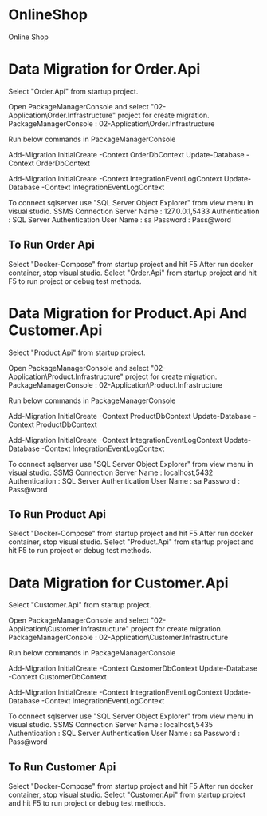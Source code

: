 # OnlineShop
Online Shop



# Data Migration for Order.Api
Select "Order.Api" from startup project.

Open PackageManagerConsole and select "02-Application\Order.Infrastructure" project for create migration.
PackageManagerConsole : 02-Application\Order.Infrastructure

Run below commands in PackageManagerConsole

Add-Migration InitialCreate -Context OrderDbContext
Update-Database -Context OrderDbContext


Add-Migration InitialCreate -Context IntegrationEventLogContext
Update-Database -Context IntegrationEventLogContext


To connect sqlserver use "SQL Server Object Explorer" from view menu in visual studio. 
SSMS Connection
Server Name     : 127.0.0.1,5433
Authentication  : SQL Server Authentication
User Name       : sa
Password        : Pass@word


## To Run Order Api

Select "Docker-Compose" from startup project and hit F5
After run docker container, stop visual studio. 
Select "Order.Api" from startup project and hit F5 to run project or debug test methods.




# Data Migration for Product.Api And Customer.Api
Select "Product.Api" from startup project.

Open PackageManagerConsole and select "02-Application\Product.Infrastructure" project for create migration.
PackageManagerConsole : 02-Application\Product.Infrastructure

Run below commands in PackageManagerConsole

Add-Migration InitialCreate -Context ProductDbContext
Update-Database -Context ProductDbContext


Add-Migration InitialCreate -Context IntegrationEventLogContext
Update-Database -Context IntegrationEventLogContext


To connect sqlserver use "SQL Server Object Explorer" from view menu in visual studio. 
SSMS Connection
Server Name     : localhost,5432
Authentication  : SQL Server Authentication
User Name       : sa
Password        : Pass@word


## To Run Product Api

Select "Docker-Compose" from startup project and hit F5
After run docker container, stop visual studio. 
Select "Product.Api" from startup project and hit F5 to run project or debug test methods.




# Data Migration for Customer.Api
Select "Customer.Api" from startup project.

Open PackageManagerConsole and select "02-Application\Customer.Infrastructure" project for create migration.
PackageManagerConsole : 02-Application\Customer.Infrastructure

Run below commands in PackageManagerConsole

Add-Migration InitialCreate -Context CustomerDbContext
Update-Database -Context CustomerDbContext


Add-Migration InitialCreate -Context IntegrationEventLogContext
Update-Database -Context IntegrationEventLogContext


To connect sqlserver use "SQL Server Object Explorer" from view menu in visual studio. 
SSMS Connection
Server Name     : localhost,5435
Authentication  : SQL Server Authentication
User Name       : sa
Password        : Pass@word


## To Run Customer Api

Select "Docker-Compose" from startup project and hit F5
After run docker container, stop visual studio. 
Select "Customer.Api" from startup project and hit F5 to run project or debug test methods.